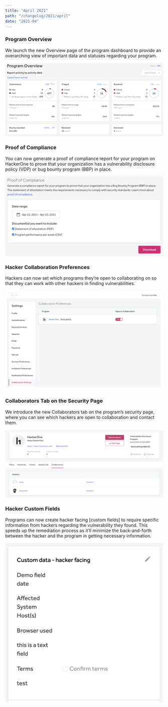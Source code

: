 ```yaml
---
title: "April 2021"
path: "/changelog/2021/april"
date: "2021-04"
---
```


### Program Overview
We launch the new Overview page of the program dashboard to provide an overarching view of important data and statuses regarding your program.

![program overview](./images/apr_2021_program_overview.png)

### Proof of Compliance
You can now generate a proof of compliance report for your program on HackerOne to prove that your organization has a vulnerability disclosure policy (VDP) or bug bounty program (BBP) in place.

![proof of compliance](./images/apr_2021_proof_of_compliance.png)

### Hacker Collaboration Preferences
Hackers can now set which programs they’re open to collaborating on so that they can work with other hackers in finding vulnerabilities.

![hacker collaboration preferences page](./images/apr_2021_collaboration_preferences.png)

### Collaborators Tab on the Security Page
We introduce the new Collaborators tab on the program’s security page, where you can see which hackers are open to collaboration and contact them.

![collaborators tab on security page](./images/apr_2021_collaborators_tab.png)

### Hacker Custom Fields
Programs can now create hacker facing [custom fields] to require specific information from hackers regarding the vulnerability they found. This speeds up the remediation process as it’ll minimize the back-and-forth between the hacker and the program in getting necessary information.

![hacker custom fields](./images/apr_2021_hacker_facing_custom_fields.png)
